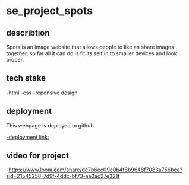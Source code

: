 # se_project_spots

## describtion
Spots is an image website that allows people to like an share images together. so far all it can do is fit its self in to smaller devices and look proper.
## tech stake 
-html
-css
-reponsive design
## deployment
This webpage is deployed to github 

[-deployment link:](https://sandel28.github.io/se_project_spots/)
## video for project 
-https://www.loom.com/share/de7b6ec09c0b4f8b9648f7083a756bce?sid=21545258-7d9f-4ddc-bf73-aa0ac27e321f
